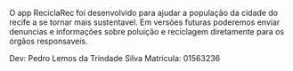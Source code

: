 O app ReciclaRec foi desenvolvido para ajudar a população da cidade do recife a se tornar mais sustentavel. Em versões futuras poderemos enviar denuncias e informações sobre poluição e reciclagem diretamente para os órgãos responsaveis.


Dev: Pedro Lemos da Trindade Silva
Matricula: 01563236
